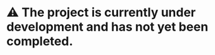 




























# :warning: The project is currently under development and has not yet been completed.
